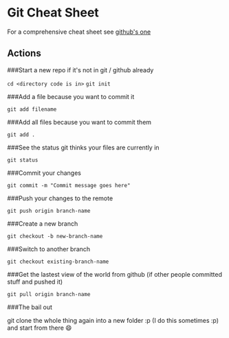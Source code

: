 # Git Cheat Sheet

For a comprehensive cheat sheet see [github's one]()

## Actions

###Start a new repo if it's not in git / github already

`cd <directory code is in>`
`git init`

###Add a file because you want to commit it

`git add filename`

###Add all files because you want to commit them

`git add .`

###See the status git thinks your files are currently in

`git status`

###Commit your changes

`git commit -m "Commit message goes here"`

###Push your changes to the remote

`git push origin branch-name`

###Create a new branch

`git checkout -b new-branch-name`

###Switch to another branch

`git checkout existing-branch-name`

###Get the lastest view of the world from github (if other people committed stuff and pushed it)

`git pull origin branch-name`

###The bail out

git clone the whole thing again into a new folder :p (I do this sometimes :p) and start from there :smile:
